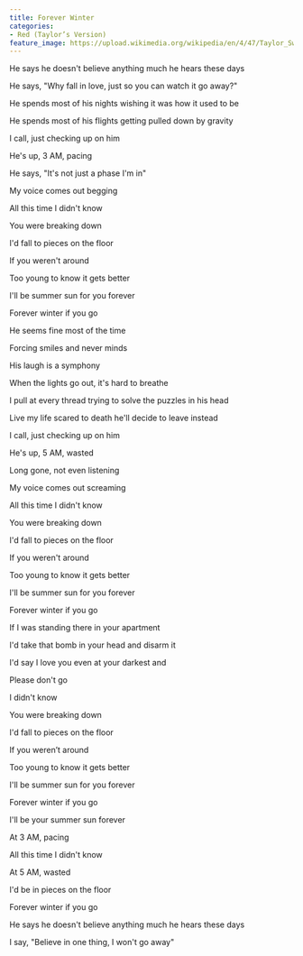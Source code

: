 ```yaml
---
title: Forever Winter
categories:
- Red (Taylor’s Version)
feature_image: https://upload.wikimedia.org/wikipedia/en/4/47/Taylor_Swift_-_Red_%28Taylor%27s_Version%29.png
--- 
```

He says he doesn't believe anything much he hears these days

He says, "Why fall in love, just so you can watch it go away?"

He spends most of his nights wishing it was how it used to be

He spends most of his flights getting pulled down by gravity

I call, just checking up on him

He's up, 3 AM, pacing

He says, "It's not just a phase I'm in"

My voice comes out begging

All this time I didn't know

You were breaking down

I'd fall to pieces on the floor

If you weren't around

Too young to know it gets better

I'll be summer sun for you forever

Forever winter if you go

He seems fine most of the time

Forcing smiles and never minds

His laugh is a symphony

When the lights go out, it's hard to breathe

I pull at every thread trying to solve the puzzles in his head

Live my life scared to death he'll decide to leave instead

I call, just checking up on him

He's up, 5 AM, wasted

Long gone, not even listening

My voice comes out screaming

All this time I didn't know

You were breaking down

I'd fall to pieces on the floor

If you weren't around

Too young to know it gets better

I'll be summer sun for you forever

Forever winter if you go

If I was standing there in your apartment

I'd take that bomb in your head and disarm it

I'd say I love you even at your darkest and

Please don't go

I didn't know

You were breaking down

I'd fall to pieces on the floor

If you weren’t around

Too young to know it gets better

I'll be summer sun for you forever

Forever winter if you go

I'll be your summer sun forever

At 3 AM, pacing

All this time I didn't know

At 5 AM, wasted

I'd be in pieces on the floor

Forever winter if you go

He says he doesn't believe anything much he hears these days

I say, "Believe in one thing, I won't go away"